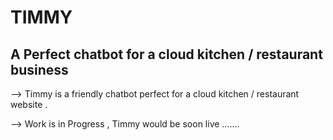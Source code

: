 # TIMMY 
## A Perfect chatbot for a cloud kitchen / restaurant business
--> Timmy is a friendly chatbot perfect for a cloud kitchen / restaurant website .

--> Work is in Progress , Timmy would be soon live .......
